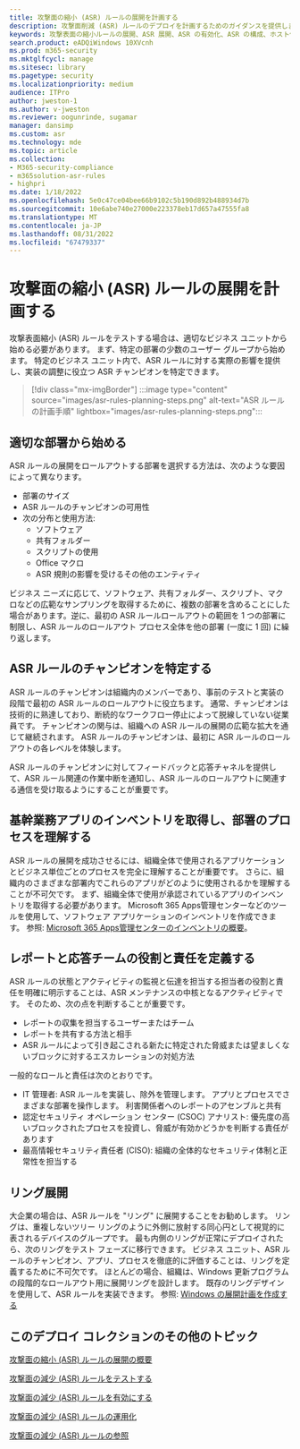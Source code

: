 ```yaml
---
title: 攻撃面の縮小 (ASR) ルールの展開を計画する
description: 攻撃面削減 (ASR) ルールのデプロイを計画するためのガイダンスを提供します。
keywords: 攻撃表面の縮小ルールの展開、ASR 展開、ASR の有効化、ASR の構成、ホスト侵入防止システム、保護規則、悪用防止ルール、悪用防止ルール、悪用防止ルール、感染防止ルール、Microsoft Defender for Endpoint、ASR 規則の構成
search.product: eADQiWindows 10XVcnh
ms.prod: m365-security
ms.mktglfcycl: manage
ms.sitesec: library
ms.pagetype: security
ms.localizationpriority: medium
audience: ITPro
author: jweston-1
ms.author: v-jweston
ms.reviewer: oogunrinde, sugamar
manager: dansimp
ms.custom: asr
ms.technology: mde
ms.topic: article
ms.collection:
- M365-security-compliance
- m365solution-asr-rules
- highpri
ms.date: 1/18/2022
ms.openlocfilehash: 5e0c47ce04bee66b9102c5b190d892b488934d7b
ms.sourcegitcommit: 10e6abe740e27000e223378eb17d657a47555fa8
ms.translationtype: MT
ms.contentlocale: ja-JP
ms.lasthandoff: 08/31/2022
ms.locfileid: "67479337"
---
```

# <a name="plan-attack-surface-reduction-asr-rules-deployment"></a>攻撃面の縮小 (ASR) ルールの展開を計画する

攻撃表面縮小 (ASR) ルールをテストする場合は、適切なビジネス ユニットから始める必要があります。 まず、特定の部署の少数のユーザー グループから始めます。 特定のビジネス ユニット内で、ASR ルールに対する実際の影響を提供し、実装の調整に役立つ ASR チャンピオンを特定できます。

> [!div class="mx-imgBorder"]
> :::image type="content" source="images/asr-rules-planning-steps.png" alt-text="ASR ルールの計画手順" lightbox="images/asr-rules-planning-steps.png":::

## <a name="start-with-the-right-business-unit"></a>適切な部署から始める

ASR ルールの展開をロールアウトする部署を選択する方法は、次のような要因によって異なります。

- 部署のサイズ
- ASR ルールのチャンピオンの可用性  
- 次の分布と使用方法:
  - ソフトウェア
  - 共有フォルダー
  - スクリプトの使用
  - Office マクロ
  - ASR 規則の影響を受けるその他のエンティティ

ビジネス ニーズに応じて、ソフトウェア、共有フォルダー、スクリプト、マクロなどの広範なサンプリングを取得するために、複数の部署を含めることにした場合があります。逆に、最初の ASR ルールロールアウトの範囲を 1 つの部署に制限し、ASR ルールのロールアウト プロセス全体を他の部署 (一度に 1 回) に繰り返します。

## <a name="identify-asr--rules-champions"></a>ASR ルールのチャンピオンを特定する

ASR ルールのチャンピオンは組織内のメンバーであり、事前のテストと実装の段階で最初の ASR ルールのロールアウトに役立ちます。 通常、チャンピオンは技術的に熟達しており、断続的なワークフロー停止によって脱線していない従業員です。 チャンピオンの関与は、組織への ASR ルールの展開の広範な拡大を通じて継続されます。 ASR ルールのチャンピオンは、最初に ASR ルールのロールアウトの各レベルを体験します。

ASR ルールのチャンピオンに対してフィードバックと応答チャネルを提供して、ASR ルール関連の作業中断を通知し、ASR ルールのロールアウトに関連する通信を受け取るようにすることが重要です。

## <a name="get-inventory-of-line-of-business-apps-and-understand-the-business-unit-processes"></a>基幹業務アプリのインベントリを取得し、部署のプロセスを理解する

ASR ルールの展開を成功させるには、組織全体で使用されるアプリケーションとビジネス単位ごとのプロセスを完全に理解することが重要です。 さらに、組織内のさまざまな部署内でこれらのアプリがどのように使用されるかを理解することが不可欠です。
まず、組織全体で使用が承認されているアプリのインベントリを取得する必要があります。 Microsoft 365 Apps管理センターなどのツールを使用して、ソフトウェア アプリケーションのインベントリを作成できます。 参照: [Microsoft 365 Apps管理センターのインベントリの概要](/deployoffice/admincenter/inventory)。

## <a name="define-reporting-and-response-team-roles-and-responsibilities"></a>レポートと応答チームの役割と責任を定義する

ASR ルールの状態とアクティビティの監視と伝達を担当する担当者の役割と責任を明確に明示することは、ASR メンテナンスの中核となるアクティビティです。 そのため、次の点を判断することが重要です。

- レポートの収集を担当するユーザーまたはチーム
- レポートを共有する方法と相手
- ASR ルールによって引き起こされる新たに特定された脅威または望ましくないブロックに対するエスカレーションの対処方法

一般的なロールと責任は次のとおりです。

- IT 管理者: ASR ルールを実装し、除外を管理します。 アプリとプロセスでさまざまな部署を操作します。 利害関係者へのレポートのアセンブルと共有
- 認定セキュリティ オペレーション センター (CSOC) アナリスト: 優先度の高いブロックされたプロセスを投資し、脅威が有効かどうかを判断する責任があります
- 最高情報セキュリティ責任者 (CISO): 組織の全体的なセキュリティ体制と正常性を担当する

## <a name="ring-deployment"></a>リング展開

大企業の場合は、ASR ルールを "リング" に展開することをお勧めします。 リングは、重複しないツリー リングのように外側に放射する同心円として視覚的に表されるデバイスのグループです。 最も内側のリングが正常にデプロイされたら、次のリングをテスト フェーズに移行できます。 ビジネス ユニット、ASR ルールのチャンピオン、アプリ、プロセスを徹底的に評価することは、リングを定義するために不可欠です。
ほとんどの場合、組織は、Windows 更新プログラムの段階的なロールアウト用に展開リングを設計します。 既存のリングデザインを使用して、ASR ルールを実装できます。
参照: [Windows の展開計画を作成する](/windows/deployment/update/create-deployment-plan)

## <a name="additional-topics-in-this-deployment-collection"></a>このデプロイ コレクションのその他のトピック

[攻撃面の縮小 (ASR) ルールの展開の概要](attack-surface-reduction-rules-deployment.md)

[攻撃面の減少 (ASR) ルールをテストする](attack-surface-reduction-rules-deployment-test.md)

[攻撃面の減少 (ASR) ルールを有効にする](attack-surface-reduction-rules-deployment-implement.md)

[攻撃面の減少 (ASR) ルールの運用化](attack-surface-reduction-rules-deployment-operationalize.md)

[攻撃面の減少 (ASR) ルールの参照](attack-surface-reduction-rules-reference.md)
